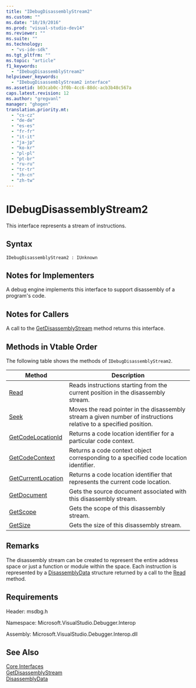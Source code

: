 ```yaml
---
title: "IDebugDisassemblyStream2"
ms.custom: ""
ms.date: "10/19/2016"
ms.prod: "visual-studio-dev14"
ms.reviewer: ""
ms.suite: ""
ms.technology: 
  - "vs-ide-sdk"
ms.tgt_pltfrm: ""
ms.topic: "article"
f1_keywords: 
  - "IDebugDisassemblyStream2"
helpviewer_keywords: 
  - "IDebugDisassemblyStream2 interface"
ms.assetid: b03cab0c-3f0b-4cc6-88dc-acb3b48c567a
caps.latest.revision: 12
ms.author: "gregvanl"
manager: "ghogen"
translation.priority.mt: 
  - "cs-cz"
  - "de-de"
  - "es-es"
  - "fr-fr"
  - "it-it"
  - "ja-jp"
  - "ko-kr"
  - "pl-pl"
  - "pt-br"
  - "ru-ru"
  - "tr-tr"
  - "zh-cn"
  - "zh-tw"
---
```

# IDebugDisassemblyStream2
This interface represents a stream of instructions.  
  
## Syntax  
  
```  
IDebugDisassemblyStream2 : IUnknown  
```  
  
## Notes for Implementers  
 A debug engine implements this interface to support disassembly of a program's code.  
  
## Notes for Callers  
 A call to the [GetDisassemblyStream](../extensibility-debugger-reference/idebugprogram2--getdisassemblystream.md) method returns this interface.  
  
## Methods in Vtable Order  
 The following table shows the methods of `IDebugDisassemblyStream2`.  
  
|Method|Description|  
|------------|-----------------|  
|[Read](../extensibility-debugger-reference/idebugdisassemblystream2--read.md)|Reads instructions starting from the current position in the disassembly stream.|  
|[Seek](../extensibility-debugger-reference/idebugdisassemblystream2--seek.md)|Moves the read pointer in the disassembly stream a given number of instructions relative to a specified position.|  
|[GetCodeLocationId](../extensibility-debugger-reference/idebugdisassemblystream2--getcodelocationid.md)|Returns a code location identifier for a particular code context.|  
|[GetCodeContext](../extensibility-debugger-reference/idebugdisassemblystream2--getcodecontext.md)|Returns a code context object corresponding to a specified code location identifier.|  
|[GetCurrentLocation](../extensibility-debugger-reference/idebugdisassemblystream2--getcurrentlocation.md)|Returns a code location identifier that represents the current code location.|  
|[GetDocument](../extensibility-debugger-reference/idebugdisassemblystream2--getdocument.md)|Gets the source document associated with this disassembly stream.|  
|[GetScope](../extensibility-debugger-reference/idebugdisassemblystream2--getscope.md)|Gets the scope of this disassembly stream.|  
|[GetSize](../extensibility-debugger-reference/idebugdisassemblystream2--getsize.md)|Gets the size of this disassembly stream.|  
  
## Remarks  
 The disassembly stream can be created to represent the entire address space or just a function or module within the space. Each instruction is represented by a [DisassemblyData](../extensibility-debugger-reference/disassemblydata.md) structure returned by a call to the [Read](../extensibility-debugger-reference/idebugdisassemblystream2--read.md) method.  
  
## Requirements  
 Header: msdbg.h  
  
 Namespace: Microsoft.VisualStudio.Debugger.Interop  
  
 Assembly: Microsoft.VisualStudio.Debugger.Interop.dll  
  
## See Also  
 [Core Interfaces](../extensibility-debugger-reference/core-interfaces.md)   
 [GetDisassemblyStream](../extensibility-debugger-reference/idebugprogram2--getdisassemblystream.md)   
 [DisassemblyData](../extensibility-debugger-reference/disassemblydata.md)